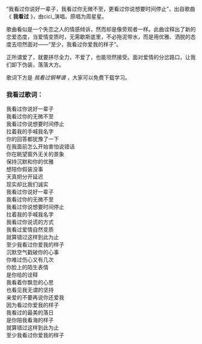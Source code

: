 

“我看过你说好一辈子，我看过你无微不至，更看过你说想要时间停止”，出自歌曲《 **我看过** 》，由cici_演唱。原唱为周星星。

歌曲看似是一个失恋之人的情感倾诉，然而却是像旁观者一样。此曲诠释出了新的恋爱态度，当爱情变质时，无需歇斯底里，不必拖泥带水，而是用优雅、洒脱的态度去坦然面对——“至少，我看过你爱我的样子”。

正所谓爱了，就要拼尽全力，不爱了，也能坦然接受。面对爱情的分岔路口，让我们卸下伪装，落落大方。

歌词下方是 _我看过钢琴谱_ ，大家可以免费下载学习。

### 我看过歌词：

我看过你说好一辈子  
我看过你的无微不至  
我看过你说想要时间停止  
拉着我的手喊我名字  
你的回答都犹豫了一下  
在我面前怎么开始害怕说错话  
你在眺望窗外无关的景象  
保持沉默和你的优雅  
想陪你假装没事  
天真把分开延迟  
现实却比我们诚实  
我看过你说好一辈子  
我看过你的无微不至  
我看过你说想要时间停止  
拉着我的手喊我名字  
我看过你说谎的方式  
我看过爱情自然变质  
就算错过这样到此为止  
至少我看过你爱我的样子  
沉默空气戳破你的心事  
你难过伤心又有几次  
你脸上的陌生表情  
是你给的诠释  
我看着你飘忽的心思  
也看见我无谓的坚持  
亲爱的不要再说你还爱我  
因为看过你爱我的样子  
我看过的最美的落日  
是你陪我看海的样子  
就算错过这样到此为止  
至少我看过你爱我的样子


